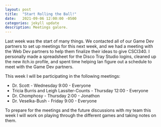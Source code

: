 ```yaml
---
layout: post
title:  "Start Rolling the Ball!"
date:   2021-09-06 12:00:00 -0500
categories: jekyll update
description: Meetings galore.
---
```

Last week was the start of many things. We contacted all of our Game Dev partners
to set up meetings for this next week, and we had a meeting with the
Web Dev partners to help them finalize their ideas to give CSCI340.
I personally made a spreadsheet for the Disco Tray Studio logins,
cleaned up the new itch.io profile, and spent time helping Ian figure
out a schedule to meet with the Game Dev partners.

This week I will be participating in the following meetings:
* Dr. Scott - Wednesday 9:00 - Everyone
* Tricia Burris and Leigh Lassiter-Counts - Thursday 12:00 - Everyone
* Dr. Chomphosy - Thursday 2:00 - Jonathon
* Dr. Veselka-Bush - Friday 9:00 - Everyone

To prepare for the meetings and the future discussions with my team this week
I will work on playing through the different games and taking notes on them.

